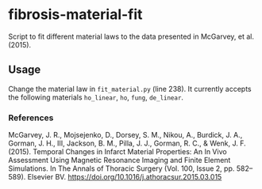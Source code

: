 # fibrosis-material-fit
Script to fit different material laws to the data presented in McGarvey, et al. (2015).

## Usage
Change the material law in `fit_material.py` (line 238). It currently accepts the following materials `ho_linear`, `ho`, `fung`, `de_linear`.


### References
McGarvey, J. R., Mojsejenko, D., Dorsey, S. M., Nikou, A., Burdick, J. A., Gorman, J. H., III, Jackson, B. M., Pilla, J. J., Gorman, R. C., & Wenk, J. F. (2015). Temporal Changes in Infarct Material Properties: An In Vivo Assessment Using Magnetic Resonance Imaging and Finite Element Simulations. In The Annals of Thoracic Surgery (Vol. 100, Issue 2, pp. 582–589). Elsevier BV. https://doi.org/10.1016/j.athoracsur.2015.03.015
